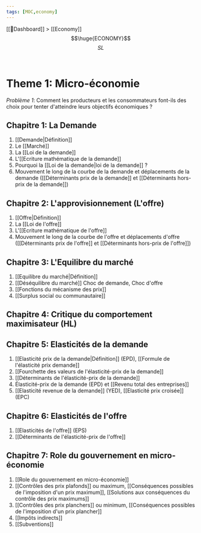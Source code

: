 ```yaml
---
tags: [MOC,economy]
---
```

[[📝Dashboard]] > [[Economy]]
<br/>
$$\huge{ECONOMY}$$
$$
SL
$$



<br/>

# Theme 1: Micro-économie
*Problème 1*: Comment les producteurs et les consommateurs font-ils des choix pour tenter d'atteindre leurs objectifs économiques ?

## Chapitre 1: La Demande
1. [[Demande|Définition]]
2. Le [[Marché]]
3. La [[Loi de la demande]]
4. L'[[Ecriture mathématique de la demande]]
5. Pourquoi la [[Loi de la demande|loi de la demande]] ?
6. Mouvement le long de la courbe de la demande et déplacements de la demande ([[Déterminants prix de la demande]] et [[Déterminants hors-prix de la demande]])

## Chapitre 2: L'approvisionnement (L'offre)
1. [[Offre|Définition]]
2. La [[Loi de l'offre]]
3. L'[[Ecriture mathématique de l'offre]]
4. Mouvement le long de la courbe de l'offre et déplacements d'offre ([[Déterminants prix de l'offre]] et [[Déterminants hors-prix de l'offre]])

## Chapitre 3: L'Equilibre du marché
1. [[Equilibre du marché|Définition]]
2. [[Déséquilibre du marché]] Choc de demande, Choc d'offre
3. [[Fonctions du mécanisme des prix]]
4. [[Surplus social ou communautaire]]

## Chapitre 4: Critique du comportement maximisateur (HL)

## Chapitre 5: Elasticités de la demande
1. [[Elasticité prix de la demande|Définition]] (EPD), [[Formule de l'élasticité prix demande]]
2. [[Fourchette des valeurs de l'élasticité-prix de la demande]]
3. [[Déterminants de l'élasticité-prix de la demande]]
4. Élasticité-prix de la demande (EPD) et [[Revenu total des entreprises]]
5. [[Elasticité revenue de la demande]] (YED), [[Elasticité prix croisée]] (EPC)

## Chapitre 6: Elasticités de l'offre
1. [[Elasticités de l'offre]] (EPS)
2. [[Déterminants de l'élasticité-prix de l'offre]]

## Chapitre 7: Role du gouvernement en micro-économie
1. [[Role du gouvernement en micro-économie]]
2. [[Contrôles des prix plafonds]] ou maximum, [[Conséquences possibles de l'imposition d'un prix maximum]], [[Solutions aux conséquences du contrôle des prix maximums]]
3. [[Contrôles des prix planchers]] ou minimum, [[Conséquences possibles de l'imposition d'un prix plancher]]
4. [[Impôts indirects]]
5. [[Subventions]]
